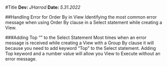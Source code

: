 #Title
**Dev:** *JHarrod*
**Date:** *5.31.2022*

##Handling Error for Order By in View
Identifying the most common error message when using Order By clause in a Select statement while creating a View. 

###Adding Top “” to the Select Statement
Most times when an error message is received while creating a View with a Group By clause it will because you need to add keyword “Top” to the Select statement. Adding Top keyword and a number value will allow you View to Execute without an error message.
